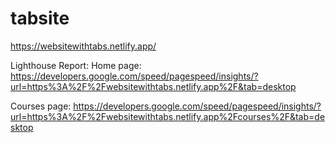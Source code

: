 # tabsite
https://websitewithtabs.netlify.app/

Lighthouse Report:
Home page: https://developers.google.com/speed/pagespeed/insights/?url=https%3A%2F%2Fwebsitewithtabs.netlify.app%2F&tab=desktop


Courses page:  https://developers.google.com/speed/pagespeed/insights/?url=https%3A%2F%2Fwebsitewithtabs.netlify.app%2Fcourses%2F&tab=desktop
